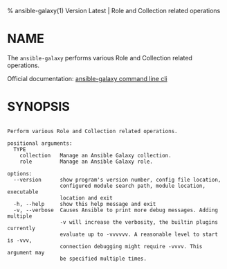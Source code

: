 % ansible-galaxy(1) Version Latest | Role and Collection related operations
# NAME

The `ansible-galaxy` performs various Role and Collection related operations.

Official documentation: [ansible-galaxy command line cli](https://docs.ansible.com/ansible/latest/cli/ansible-galaxy.html)

# SYNOPSIS

```bashusage: ansible-galaxy [-h] [--version] [-v] TYPE ...

Perform various Role and Collection related operations.

positional arguments:
  TYPE
    collection   Manage an Ansible Galaxy collection.
    role         Manage an Ansible Galaxy role.

options:
  --version      show program's version number, config file location,
                 configured module search path, module location, executable
                 location and exit
  -h, --help     show this help message and exit
  -v, --verbose  Causes Ansible to print more debug messages. Adding multiple
                 -v will increase the verbosity, the builtin plugins currently
                 evaluate up to -vvvvvv. A reasonable level to start is -vvv,
                 connection debugging might require -vvvv. This argument may
                 be specified multiple times.
```